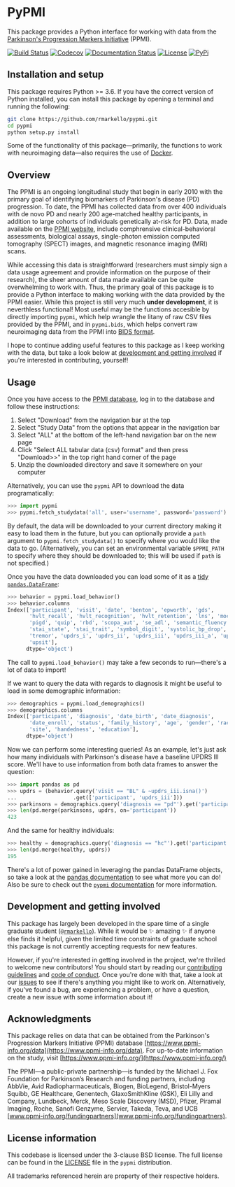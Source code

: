 # PyPMI

This package provides a Python interface for working with data from the [Parkinson's Progression Markers Initiative](https://www.ppmi-info.org/) (PPMI).

[![Build Status](https://travis-ci.org/rmarkello/pypmi.svg?branch=master)](https://travis-ci.org/rmarkello/pypmi)
[![Codecov](https://codecov.io/gh/rmarkello/pypmi/branch/master/graph/badge.svg)](https://codecov.io/gh/rmarkello/pypmi)
[![Documentation Status](https://readthedocs.org/projects/pypmi/badge/?version=latest)](http://pypmi.readthedocs.io/en/latest/?badge=latest)
[![License](https://img.shields.io/badge/License-BSD%203--Clause-blue.svg)](https://opensource.org/licenses/BSD-3-Clause)
[![PyPi](https://img.shields.io/pypi/v/pypmi.svg)](https://pypi.org/project/pypmi/)

## Installation and setup

This package requires Python >= 3.6.
If you have the correct version of Python installed, you can install this package by opening a terminal and running the following:

```bash
git clone https://github.com/rmarkello/pypmi.git
cd pypmi
python setup.py install
```

Some of the functionality of this package&mdash;primarily, the functions to work with neuroimaging data&mdash;also requires the use of [Docker](https://www.docker.com/).

## Overview

The PPMI is an ongoing longitudinal study that begin in early 2010 with the primary goal of identifying biomarkers of Parkinson's disease (PD) progression.
To date, the PPMI has collected data from over 400 individuals with de novo PD and nearly 200 age-matched healthy participants, in addition to large cohorts of individuals genetically at-risk for PD.
Data, made available on the [PPMI website](https://www.ppmi-info.org/data), include comphrensive clinical-behavioral assessments, biological assays, single-photon emission computed tomography (SPECT) images, and magnetic resonance imaging (MRI) scans.

While accessing this data is straightforward (researchers must simply sign a data usage agreement and provide information on the purpose of their research), the sheer amount of data made available can be quite overwhelming to work with.
Thus, the primary goal of this package is to provide a Python interface to making working with the data provided by the PPMI easier.
While this project is still very much **under development**, it is neverthless functional!
Most useful may be the functions accesible by directly importing `pypmi`, which help wrangle the litany of raw CSV files provided by the PPMI, and in `pypmi.bids`, which helps convert raw neuroimaging data from the PPMI into [BIDS format](bids.neuroimaging.io).

I hope to continue adding useful features to this package as I keep working with the data, but take a look below at [development and getting involved](#development-and-getting-involved) if you're interested in contributing, yourself!

## Usage

Once you have access to the [PPMI database](https://www.ppmi-info.org/access-data-specimens/download-data/), log in to the database and follow these instructions:

1. Select "Download" from the navigation bar at the top
2. Select "Study Data" from the options that appear in the navigation bar
3. Select "ALL" at the bottom of the left-hand navigation bar on the new page
4. Click "Select ALL tabular data (csv) format" and then press "Download>>" in the top right hand corner of the page
5. Unzip the downloaded directory and save it somewhere on your computer

Alternatively, you can use the `pypmi` API to download the data programatically:

```python
>>> import pypmi
>>> pypmi.fetch_studydata('all', user='username', password='password')
```

By default, the data will be downloaded to your current directory making it easy to load them in the future, but you can optionally provide a `path` argument to `pypmi.fetch_studydata()` to specify where you would like the data to go.
(Alternatively, you can set an environmental variable `$PPMI_PATH` to specify where they should be downloaded to; this will be used if `path` is not specified.)

Once you have the data downloaded you can load some of it as a [tidy](https://cran.r-project.org/web/packages/tidyr/vignettes/tidy-data.html) [`pandas.DataFrame`](https://pandas.pydata.org/pandas-docs/stable/generated/pandas.DataFrame.html):

```python
>>> behavior = pypmi.load_behavior()
>>> behavior.columns
Index(['participant', 'visit', 'date', 'benton', 'epworth', 'gds',
       'hvlt_recall', 'hvlt_recognition', 'hvlt_retention', 'lns', 'moca',
       'pigd', 'quip', 'rbd', 'scopa_aut', 'se_adl', 'semantic_fluency',
       'stai_state', 'stai_trait', 'symbol_digit', 'systolic_bp_drop',
       'tremor', 'updrs_i', 'updrs_ii', 'updrs_iii', 'updrs_iii_a', 'updrs_iv',
       'upsit'],
      dtype='object')
```

The call to `pypmi.load_behavior()` may take a few seconds to run&mdash;there's a lot of data to import!

If we want to query the data with regards to diagnosis it might be useful to load in some demographic information:

```python
>>> demographics = pypmi.load_demographics()
>>> demographics.columns
Index(['participant', 'diagnosis', 'date_birth', 'date_diagnosis',
       'date_enroll', 'status', 'family_history', 'age', 'gender', 'race',
       'site', 'handedness', 'education'],
      dtype='object')
```

Now we can perform some interesting queries!
As an example, let's just ask how many individuals with Parkinson's disease have a baseline UPDRS III score.
We'll have to use information from both data frames to answer the question:

```python
>>> import pandas as pd
>>> updrs = (behavior.query('visit == "BL" & ~updrs_iii.isna()')
...                  .get(['participant', 'updrs_iii']))
>>> parkinsons = demographics.query('diagnosis == "pd"').get('participant')
>>> len(pd.merge(parkinsons, updrs, on='participant'))
423
```

And the same for healthy individuals:

```python
>>> healthy = demographics.query('diagnosis == "hc"').get('participant')
>>> len(pd.merge(healthy, updrs))
195
```

There's a lot of power gained in leveraging the pandas DataFrame objects, so take a look at the [pandas documentation](https://pandas.pydata.org/) to see what more you can do!
Also be sure to check out the [`pypmi` documentation](https://pypmi.readthedocs.io) for more information.

## Development and getting involved

This package has largely been developed in the spare time of a single graduate student ([`@rmarkello`](https://github.com/rmarkello)).
While it would be :sparkles: amazing :sparkles: if anyone else finds it helpful, given the limited time constraints of graduate school this package is not currently accepting requests for new features.

However, if you're interested in getting involved in the project, we're thrilled to welcome new contributors!
You should start by reading our [contributing guidelines](https://github.com/rmarkello/pypmi/blob/master/CONTRIBUTING.md) and [code of conduct](https://github.com/rmarkello/pypmi/blob/master/CODE_OF_CONDUCT.md).
Once you're done with that, take a look at our [issues](https://github.com/rmarkello/pypmi/issues) to see if there's anything you might like to work on.
Alternatively, if you've found a bug, are experiencing a problem, or have a question, create a new issue with some information about it!

## Acknowledgments

This package relies on data that can be obtained from the Parkinson's Progression Markers Initiative (PPMI) database [https://www.ppmi-info.org/data](https://www.ppmi-info.org/data).
For up-to-date information on the study, visit [https://www.ppmi-info.org/](https://www.ppmi-info.org/)

The PPMI&mdash;a public-private partnership&mdash;is funded by the Michael J. Fox Foundation for Parkinson’s Research and funding partners, including AbbVie, Avid Radiopharmaceuticals, Biogen, BioLegend, Bristol-Myers Squibb, GE Healthcare, Genentech, GlaxoSmithKline (GSK), Eli Lilly and Company, Lundbeck, Merck, Meso Scale Discovery (MSD), Pfizer, Piramal Imaging, Roche, Sanofi Genzyme, Servier, Takeda, Teva, and UCB [www.ppmi-info.org/fundingpartners](www.ppmi-info.org/fundingpartners).

## License information

This codebase is licensed under the 3-clause BSD license.
The full license can be found in the [LICENSE](https://github.com/rmarkello/abagen/blob/master/LICENSE) file in the `pypmi` distribution.

All trademarks referenced herein are property of their respective holders.

